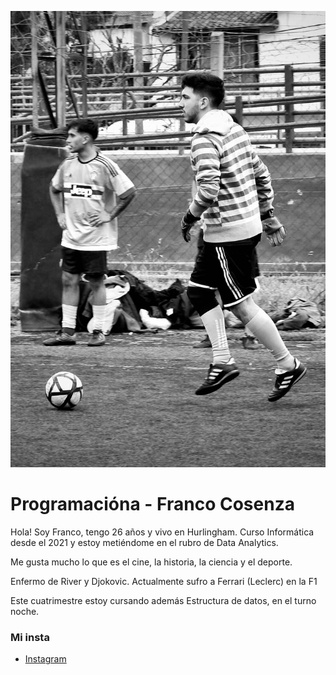 ![imagen](./assets/imgg.png)


# Programacióna - Franco Cosenza

Hola! Soy Franco, tengo 26 años y vivo en Hurlingham. Curso Informática desde el 2021 y estoy metiéndome en el rubro de Data Analytics.

Me gusta mucho lo que es el cine, la historia, la ciencia y el deporte.

Enfermo de River y Djokovic. Actualmente sufro a Ferrari (Leclerc) en la F1

Este cuatrimestre estoy cursando además Estructura de datos, en el turno noche.

### Mi insta
* [Instagram](https://www.instagram.com/cosenzafran/)
